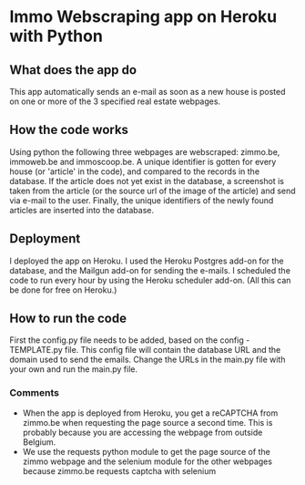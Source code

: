# Immo Webscraping app on Heroku with Python
## What does the app do
This app automatically sends an e-mail as soon as a new house is posted on one or more of the 3 specified real estate webpages.

## How the code works
Using python the following three webpages are webscraped: zimmo.be, immoweb.be and immoscoop.be. A unique identifier is gotten for every house (or 'article' in the code), and compared to the records in the database. If the article does not yet exist in the database, a screenshot is taken from the article (or the source url of the image of the article) and send via e-mail to the user. Finally, the unique identifiers of the newly found articles are inserted into the database.

## Deployment
I deployed the app on Heroku. I used the Heroku Postgres add-on for the database, and the Mailgun add-on for sending the e-mails. I scheduled the code to run every hour by using the Heroku scheduler add-on. (All this can be done for free on Heroku.)

## How to run the code
First the config.py file needs to be added, based on the config - TEMPLATE.py file. This config file will contain the database URL and the domain used to send the emails.
Change the URLs in the main.py file with your own and run the main.py file.

### Comments 
- When the app is deployed from Heroku, you get a reCAPTCHA from zimmo.be when requesting the page source a second time. This is probably because you are accessing the webpage   from outside Belgium.
- We use the requests python module to get the page source of the zimmo webpage and the selenium module for the other webpages because zimmo.be requests captcha with selenium

